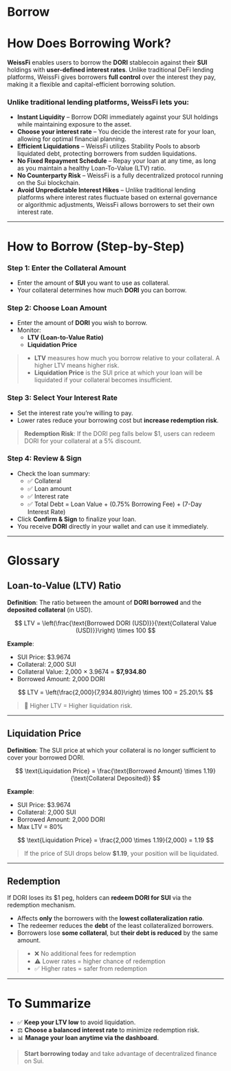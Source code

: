 # Borrow

# How Does Borrowing Work?

**WeissFi** enables users to borrow the **DORI** stablecoin against their **SUI** holdings with **user-defined interest rates**. Unlike traditional DeFi lending platforms, WeissFi gives borrowers **full control** over the interest they pay, making it a flexible and capital-efficient borrowing solution.

### Unlike traditional lending platforms, WeissFi lets you:

- **Instant Liquidity** – Borrow DORI immediately against your SUI holdings while maintaining exposure to the asset.
- **Choose your interest rate** – You decide the interest rate for your loan, allowing for optimal financial planning.
- **Efficient Liquidations** – WeissFi utilizes Stability Pools to absorb liquidated debt, protecting borrowers from sudden liquidations.
- **No Fixed Repayment Schedule** – Repay your loan at any time, as long as you maintain a healthy Loan-To-Value (LTV) ratio.
- **No Counterparty Risk** – WeissFi is a fully decentralized protocol running on the Sui blockchain.
- **Avoid Unpredictable Interest Hikes** – Unlike traditional lending platforms where interest rates fluctuate based on external governance or algorithmic adjustments, WeissFi allows borrowers to set their own interest rate.

---

# How to Borrow (Step-by-Step)

### Step 1: Enter the Collateral Amount

- Enter the amount of **SUI** you want to use as collateral.
- Your collateral determines how much **DORI** you can borrow.

### Step 2: Choose Loan Amount

- Enter the amount of **DORI** you wish to borrow.
- Monitor:
  - **LTV (Loan-to-Value Ratio)**
  - **Liquidation Price**

> - **LTV** measures how much you borrow relative to your collateral. A higher LTV means higher risk.  
> - **Liquidation Price** is the SUI price at which your loan will be liquidated if your collateral becomes insufficient.

### Step 3: Select Your Interest Rate

- Set the interest rate you’re willing to pay.
- Lower rates reduce your borrowing cost but **increase redemption risk**.

> **Redemption Risk**: If the DORI peg falls below $1, users can redeem DORI for your collateral at a 5% discount.

### Step 4: Review & Sign

- Check the loan summary:
  - ✅ Collateral
  - ✅ Loan amount
  - ✅ Interest rate
  - ✅ Total Debt = Loan Value + (0.75% Borrowing Fee) + (7-Day Interest Rate)
- Click **Confirm & Sign** to finalize your loan.
- You receive **DORI** directly in your wallet and can use it immediately.

---

# Glossary

## Loan-to-Value (LTV) Ratio

**Definition**: The ratio between the amount of **DORI borrowed** and the **deposited collateral** (in USD).

$$
LTV = \left(\frac{\text{Borrowed DORI (USD)}}{\text{Collateral Value (USD)}}\right) \times 100
$$

**Example**:

- SUI Price: $3.9674  
- Collateral: 2,000 SUI  
- Collateral Value: 2,000 × 3.9674 = **$7,934.80**  
- Borrowed Amount: 2,000 DORI

$$
LTV = \left(\frac{2,000}{7,934.80}\right) \times 100 = 25.20\%
$$

> 🔺 Higher LTV = Higher liquidation risk.

---

## Liquidation Price

**Definition**: The SUI price at which your collateral is no longer sufficient to cover your borrowed DORI.

$$
\text{Liquidation Price} = \frac{\text{Borrowed Amount} \times 1.19}{\text{Collateral Deposited}}
$$

**Example**:

- SUI Price: $3.9674  
- Collateral: 2,000 SUI  
- Borrowed Amount: 2,000 DORI  
- Max LTV = 80%

$$
\text{Liquidation Price} = \frac{2,000 \times 1.19}{2,000} = 1.19
$$

> If the price of SUI drops below **$1.19**, your position will be liquidated.

---

## Redemption

If DORI loses its $1 peg, holders can **redeem DORI for SUI** via the redemption mechanism.

- Affects **only** the borrowers with the **lowest collateralization ratio**.
- The redeemer reduces the **debt** of the least collateralized borrowers.
- Borrowers lose **some collateral**, but **their debt is reduced** by the same amount.

> - ❌ No additional fees for redemption  
> - ⚠️ Lower rates = higher chance of redemption  
> - ✅ Higher rates = safer from redemption

---

# To Summarize

- ✅ **Keep your LTV low** to avoid liquidation.  
- ⚖️ **Choose a balanced interest rate** to minimize redemption risk.  
- 📊 **Manage your loan anytime via the dashboard**.

> **Start borrowing today** and take advantage of decentralized finance on Sui.
